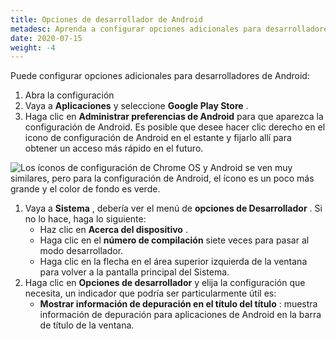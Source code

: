 ```yaml
---
title: Opciones de desarrollador de Android
metadesc: Aprenda a configurar opciones adicionales para desarrolladores de Android.
date: 2020-07-15
weight: -4
---
```


Puede configurar opciones adicionales para desarrolladores de Android:

1. Abra la configuración
2. Vaya a **Aplicaciones** y seleccione **Google Play Store** .
3. Haga clic en **Administrar preferencias de Android** para que aparezca la configuración de Android. Es posible que desee hacer clic derecho en el icono de configuración de Android en el estante y fijarlo allí para obtener un acceso más rápido en el futuro.

![Los íconos de configuración de Chrome OS y Android se ven muy similares, pero para la configuración de Android, el ícono es un poco más grande y el color de fondo es verde.](/images/develop/android/android_settings.png)

1. Vaya a **Sistema** , debería ver el menú de **opciones de Desarrollador** . Si no lo hace, haga lo siguiente:
   - Haz clic en **Acerca del dispositivo** .
   - Haga clic en el **número de compilación** siete veces para pasar al modo desarrollador.
   - Haga clic en la flecha en el área superior izquierda de la ventana para volver a la pantalla principal del Sistema.
2. Haga clic en **Opciones de desarrollador** y elija la configuración que necesita, un indicador que podría ser particularmente útil es:
   - **Mostrar información de depuración en el título del título** : muestra información de depuración para aplicaciones de Android en la barra de título de la ventana.
